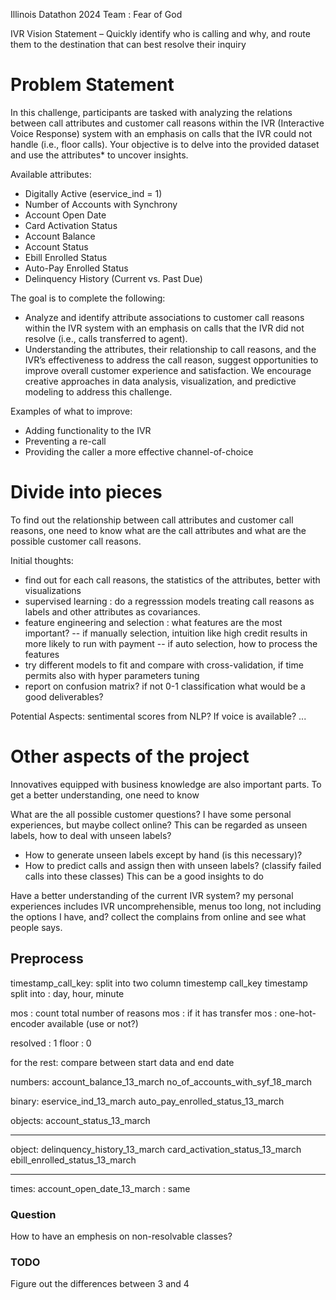 Illinois Datathon 2024
Team : Fear of God

IVR Vision Statement – Quickly identify who is calling and why, and route them to the destination that can best resolve their inquiry

# Problem Statement

In this challenge, participants are tasked with 
analyzing the relations between call attributes and customer call reasons 
within the IVR (Interactive Voice Response) system 
with an emphasis on calls that the IVR could not handle (i.e., floor calls). 
Your objective is to delve into the provided dataset and use the attributes* to uncover insights.

Available attributes:
 - Digitally Active (eservice_ind = 1)
 - Number of Accounts with Synchrony 
 - Account Open Date
 - Card Activation Status 
 - Account Balance
 - Account Status
 - Ebill Enrolled Status
 - Auto-Pay Enrolled Status
 - Delinquency History (Current vs. Past Due)

The goal is to complete the following:
 - Analyze and identify attribute associations to customer call reasons within the IVR system 
    with an emphasis on calls that the IVR did not resolve (i.e., calls transferred to agent).
 - Understanding the attributes, 
    their relationship to call reasons, 
    and the IVR’s effectiveness to address the call reason, 
    suggest opportunities to improve overall customer experience and satisfaction. 
    We encourage creative approaches in data analysis, visualization, and predictive modeling to address this challenge.

Examples of what to improve: 
 - Adding functionality to the IVR
 - Preventing a re-call
 - Providing the caller a more effective channel-of-choice

# Divide into pieces

To find out the relationship between call attributes and customer call reasons, 
one need to know what are the call attributes and what are the possible customer call reasons. 

Initial thoughts: 
 - find out for each call reasons, the statistics of the attributes, better with visualizations 
 - supervised learning : do a regresssion models treating call reasons as labels and other attributes as covariances.
 - feature engineering and selection : what features are the most important?
        -- if manually selection, intuition like high credit results in more likely to run with payment 
        -- if auto selection, how to process the features
 - try different models to fit and compare with cross-validation, if time permits also with hyper parameters tuning
 - report on confusion matrix? if not 0-1 classification what would be a good deliverables?

Potential Aspects:
 sentimental scores from NLP? If voice is available? ...

 
# Other aspects of the project

Innovatives equipped with business knowledge are also important parts. To get a better understanding, one need to know

What are the all possible customer questions? I have some personal experiences, but maybe collect online? 
This can be regarded as unseen labels, how to deal with unseen labels?
 - How to generate unseen labels except by hand (is this necessary)?
 - How to predict calls and assign then with unseen labels? (classify failed calls into these classes) This can be a good
   insights to do

Have a better understanding of the current IVR system? 
my personal experiences includes IVR uncomprehensible, menus too long, not including the options I have, and? collect the complains 
from online and see what people says.



## Preprocess

timestamp_call_key: split into two column timestemp call_key
timestamp split into : day, hour, minute
 
mos : count total number of reasons
mos : if it has transfer 
mos : one-hot-encoder available (use or not?)

resolved : 1
floor : 0

for the rest: compare between start data and end date

numbers:
account_balance_13_march
no_of_accounts_with_syf_18_march

binary:
eservice_ind_13_march
auto_pay_enrolled_status_13_march

objects:
account_status_13_march

------------------------------------
object:
delinquency_history_13_march
card_activation_status_13_march
ebill_enrolled_status_13_march


----------------------------------------------------
times:
account_open_date_13_march : same


### Question
How to have an emphesis on non-resolvable classes?


### TODO
Figure out the differences between 3 and 4